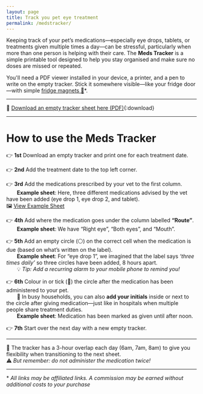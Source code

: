 ```yaml
---
layout: page
title: Track you pet eye treatment
permalink: /medstracker/
---
```


Keeping track of your pet’s medications—especially eye drops, tablets, or treatments given multiple times a day—can be stressful, particularly when more than one person is helping with their care. The **Meds Tracker** is a simple printable tool designed to help you stay organised and make sure no doses are missed or repeated.

You'll need a PDF viewer installed in your device, a printer, and a pen to write on the empty tracker. Stick it somewhere visible—like your fridge door—with simple [fridge magnets 🧲](https://amzn.to/4oanstE)\*.

---

📄 [Download an empty tracker sheet here (PDF)](../assets/medstracker-files/medstracker.pdf){:download}

---
# How to use the Meds Tracker

👉 **1st** Download an empty tracker and print one for each treatment date.

👉 **2nd** Add the treatment date to the top left corner.

👉 **3rd** Add the medications prescribed by your vet to the first column.  
  **Example sheet**: Here, three different medications advised by the vet have been added (eye drop 1, eye drop 2, and tablet).  
🖼️ [View Example Sheet](../assets/medstracker-files/medstracker-example.png)

👉 **4th** Add where the medication goes under the column labelled **“Route”**.  
  **Example sheet**: We have “Right eye”, “Both eyes”, and “Mouth”.

👉 **5th** Add an empty circle (⚪) on the correct cell when the medication is due (based on what’s written on the label).  
  **Example sheet**: For “eye drop 1”, we imagined that the label says *‘three times daily’* so three circles have been added, 8 hours apart.  
  💡 *Tip: Add a recurring alarm to your mobile phone to remind you!*

👉 **6th** Colour in or tick (🔘) the circle after the medication has been administered to your pet.  
  📌 In busy households, you can also **add your initials** inside or next to the circle after giving medication—just like in hospitals when multiple people share treatment duties.  
  **Example sheet**: Medication has been marked as given until after noon.

👉 **7th** Start over the next day with a new empty tracker.

---

📌 The tracker has a 3-hour overlap each day (6am, 7am, 8am) to give you flexibility when transitioning to the next sheet.  
⚠️ *But remember: do not administer the medication twice!*

---
\* *All links may be affiliated links. A commission may be earned without additional costs to your purchase*
